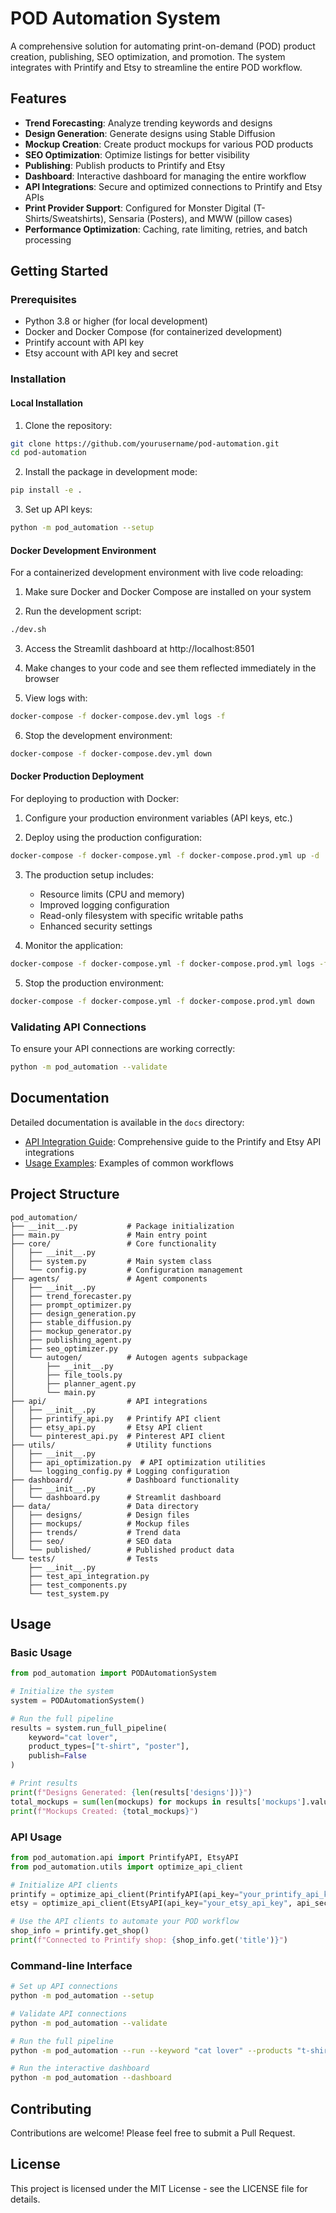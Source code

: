 # POD Automation System

A comprehensive solution for automating print-on-demand (POD) product creation, publishing, SEO optimization, and promotion. The system integrates with Printify and Etsy to streamline the entire POD workflow.

## Features

- **Trend Forecasting**: Analyze trending keywords and designs
- **Design Generation**: Generate designs using Stable Diffusion
- **Mockup Creation**: Create product mockups for various POD products
- **SEO Optimization**: Optimize listings for better visibility
- **Publishing**: Publish products to Printify and Etsy
- **Dashboard**: Interactive dashboard for managing the entire workflow
- **API Integrations**: Secure and optimized connections to Printify and Etsy APIs
- **Print Provider Support**: Configured for Monster Digital (T-Shirts/Sweatshirts), Sensaria (Posters), and MWW (pillow cases)
- **Performance Optimization**: Caching, rate limiting, retries, and batch processing

## Getting Started

### Prerequisites

- Python 3.8 or higher (for local development)
- Docker and Docker Compose (for containerized development)
- Printify account with API key
- Etsy account with API key and secret

### Installation

#### Local Installation

1. Clone the repository:
```bash
git clone https://github.com/yourusername/pod-automation.git
cd pod-automation
```

2. Install the package in development mode:
```bash
pip install -e .
```

3. Set up API keys:
```bash
python -m pod_automation --setup
```

#### Docker Development Environment

For a containerized development environment with live code reloading:

1. Make sure Docker and Docker Compose are installed on your system

2. Run the development script:
```bash
./dev.sh
```

3. Access the Streamlit dashboard at http://localhost:8501

4. Make changes to your code and see them reflected immediately in the browser

5. View logs with:
```bash
docker-compose -f docker-compose.dev.yml logs -f
```

6. Stop the development environment:
```bash
docker-compose -f docker-compose.dev.yml down
```

#### Docker Production Deployment

For deploying to production with Docker:

1. Configure your production environment variables (API keys, etc.)

2. Deploy using the production configuration:
```bash
docker-compose -f docker-compose.yml -f docker-compose.prod.yml up -d
```

3. The production setup includes:
   - Resource limits (CPU and memory)
   - Improved logging configuration
   - Read-only filesystem with specific writable paths
   - Enhanced security settings

4. Monitor the application:
```bash
docker-compose -f docker-compose.yml -f docker-compose.prod.yml logs -f
```

5. Stop the production environment:
```bash
docker-compose -f docker-compose.yml -f docker-compose.prod.yml down
```

### Validating API Connections

To ensure your API connections are working correctly:

```bash
python -m pod_automation --validate
```

## Documentation

Detailed documentation is available in the `docs` directory:

- [API Integration Guide](docs/api_integration.md): Comprehensive guide to the Printify and Etsy API integrations
- [Usage Examples](docs/examples.md): Examples of common workflows

## Project Structure

```
pod_automation/
├── __init__.py           # Package initialization
├── main.py               # Main entry point
├── core/                 # Core functionality
│   ├── __init__.py
│   ├── system.py         # Main system class
│   └── config.py         # Configuration management
├── agents/               # Agent components
│   ├── __init__.py
│   ├── trend_forecaster.py
│   ├── prompt_optimizer.py
│   ├── design_generation.py
│   ├── stable_diffusion.py
│   ├── mockup_generator.py
│   ├── publishing_agent.py
│   ├── seo_optimizer.py
│   └── autogen/          # Autogen agents subpackage
│       ├── __init__.py
│       ├── file_tools.py
│       ├── planner_agent.py
│       └── main.py
├── api/                  # API integrations
│   ├── __init__.py
│   ├── printify_api.py   # Printify API client
│   ├── etsy_api.py       # Etsy API client
│   └── pinterest_api.py  # Pinterest API client
├── utils/                # Utility functions
│   ├── __init__.py
│   ├── api_optimization.py  # API optimization utilities
│   └── logging_config.py # Logging configuration
├── dashboard/            # Dashboard functionality
│   ├── __init__.py
│   └── dashboard.py      # Streamlit dashboard
├── data/                 # Data directory
│   ├── designs/          # Design files
│   ├── mockups/          # Mockup files
│   ├── trends/           # Trend data
│   ├── seo/              # SEO data
│   └── published/        # Published product data
└── tests/                # Tests
    ├── __init__.py
    ├── test_api_integration.py
    ├── test_components.py
    └── test_system.py
```

## Usage

### Basic Usage

```python
from pod_automation import PODAutomationSystem

# Initialize the system
system = PODAutomationSystem()

# Run the full pipeline
results = system.run_full_pipeline(
    keyword="cat lover",
    product_types=["t-shirt", "poster"],
    publish=False
)

# Print results
print(f"Designs Generated: {len(results['designs'])}")
total_mockups = sum(len(mockups) for mockups in results['mockups'].values())
print(f"Mockups Created: {total_mockups}")
```

### API Usage

```python
from pod_automation.api import PrintifyAPI, EtsyAPI
from pod_automation.utils import optimize_api_client

# Initialize API clients
printify = optimize_api_client(PrintifyAPI(api_key="your_printify_api_key"))
etsy = optimize_api_client(EtsyAPI(api_key="your_etsy_api_key", api_secret="your_etsy_api_secret"))

# Use the API clients to automate your POD workflow
shop_info = printify.get_shop()
print(f"Connected to Printify shop: {shop_info.get('title')}")
```

### Command-line Interface

```bash
# Set up API connections
python -m pod_automation --setup

# Validate API connections
python -m pod_automation --validate

# Run the full pipeline
python -m pod_automation --run --keyword "cat lover" --products "t-shirt,poster"

# Run the interactive dashboard
python -m pod_automation --dashboard
```

## Contributing

Contributions are welcome! Please feel free to submit a Pull Request.

## License

This project is licensed under the MIT License - see the LICENSE file for details.
